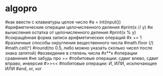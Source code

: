 # algopro
#как ввести с клавиатуры целое число #a = int(input())
#арифметические операции целочисленного деления #print(x // y)
#и вычисления остатка от целочисленного деления #print(x % y)
#сокращённая форма записи арифметических операций #x += 1
#различные способы округления вещественного числа #math.floor (\/) #math.ceil(^) #round(по 0.5, либо можно указать сколько чисел после знака запятой)
#возведение в степень числа #x**x
#операции сравнения #не забудь про ==
#побитовые операции: сдвиг влево, сдвиг вправо, инверсия #>><<
#побитовые операции: И, ИЛИ, исключающее ИЛИ #and, or, xor 
